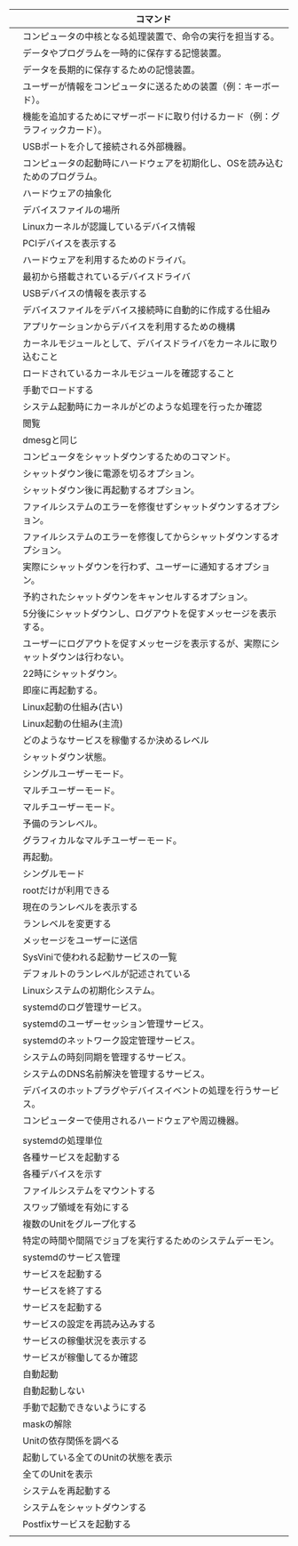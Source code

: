 

|     | コマンド                                      |
| --- | ----------------------------------------- |
|     | コンピュータの中核となる処理装置で、命令の実行を担当する。             |
|     | データやプログラムを一時的に保存する記憶装置。                   |
|     | データを長期的に保存するための記憶装置。                      |
|     | ユーザーが情報をコンピュータに送るための装置（例：キーボード）。          |
|     | 機能を追加するためにマザーボードに取り付けるカード（例：グラフィックカード）。   |
|     | USBポートを介して接続される外部機器。                      |
|     | コンピュータの起動時にハードウェアを初期化し、OSを読み込むためのプログラム。   |
|     | ハードウェアの抽象化                                |
|     | デバイスファイルの場所                               |
|     | Linuxカーネルが認識しているデバイス情報                    |
|     | PCIデバイスを表示する                              |
|     | ハードウェアを利用するためのドライバ。                       |
|     | 最初から搭載されているデバイスドライバ                       |
|     | USBデバイスの情報を表示する                           |
|     | デバイスファイルをデバイス接続時に自動的に作成する仕組み              |
|     | アプリケーションからデバイスを利用するための機構                  |
|     | カーネルモジュールとして、デバイスドライバをカーネルに取り込むこと         |
|     | ロードされているカーネルモジュールを確認すること                  |
|     | 手動でロードする                                  |
|     | システム起動時にカーネルがどのような処理を行ったか確認               |
|     | 閲覧                                        |
|     | dmesgと同じ                                  |
|     | コンピュータをシャットダウンするためのコマンド。                  |
|     | シャットダウン後に電源を切るオプション。                      |
|     | シャットダウン後に再起動するオプション。                      |
|     | ファイルシステムのエラーを修復せずシャットダウンするオプション。          |
|     | ファイルシステムのエラーを修復してからシャットダウンするオプション。        |
|     | 実際にシャットダウンを行わず、ユーザーに通知するオプション。            |
|     | 予約されたシャットダウンをキャンセルするオプション。                |
|     | 5分後にシャットダウンし、ログアウトを促すメッセージを表示する。          |
|     | ユーザーにログアウトを促すメッセージを表示するが、実際にシャットダウンは行わない。 |
|     | 22時にシャットダウン。                              |
|     | 即座に再起動する。                                 |
|     | Linux起動の仕組み(古い)                           |
|     | Linux起動の仕組み(主流)                           |
|     | どのようなサービスを稼働するか決めるレベル                     |
|     | シャットダウン状態。                                |
|     | シングルユーザーモード。                              |
|     | マルチユーザーモード。                               |
|     | マルチユーザーモード。                               |
|     | 予備のランレベル。                                 |
|     | グラフィカルなマルチユーザーモード。                        |
|     | 再起動。                                      |
|     | シングルモード                                   |
|     | rootだけが利用できる                              |
|     | 現在のランレベルを表示する                             |
|     | ランレベルを変更する                                |
|     | メッセージをユーザーに送信                             |
|     | SysViniで使われる起動サービスの一覧                     |
|     | デフォルトのランレベルが記述されている                       |
|     | Linuxシステムの初期化システム。                        |
|     | systemdのログ管理サービス。                         |
|     | systemdのユーザーセッション管理サービス。                  |
|     | systemdのネットワーク設定管理サービス。                   |
|     | システムの時刻同期を管理するサービス。                       |
|     | システムのDNS名前解決を管理するサービス。                    |
|     | デバイスのホットプラグやデバイスイベントの処理を行うサービス。           |
|     | コンピューターで使用されるハードウェアや周辺機器。                 |
|     |                                           |
|     | systemdの処理単位                              |
|     | 各種サービスを起動する                               |
|     | 各種デバイスを示す                                 |
|     | ファイルシステムをマウントする                           |
|     | スワップ領域を有効にする                              |
|     | 複数のUnitをグループ化する                           |
|     | 特定の時間や間隔でジョブを実行するためのシステムデーモン。             |
|     | systemdのサービス管理                            |
|     | サービスを起動する                                 |
|     | サービスを終了する                                 |
|     | サービスを起動する                                 |
|     | サービスの設定を再読み込みする                           |
|     | サービスの稼働状況を表示する                            |
|     | サービスが稼働してるか確認                             |
|     | 自動起動                                      |
|     | 自動起動しない                                   |
|     | 手動で起動できないようにする                            |
|     | maskの解除                                   |
|     | Unitの依存関係を調べる                             |
|     | 起動している全てのUnitの状態を表示                       |
|     | 全てのUnitを表示                                |
|     | システムを再起動する                                |
|     | システムをシャットダウンする                            |
|     | Postfixサービスを起動する                          |
|     |                                           |
